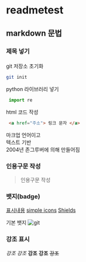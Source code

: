 # readmetest
## markdown 문법
### 제목 넣기
####

git 저장소 초기화
```bash
git init
```

python 라이브러리 넣기
```py
 import re
```

 html 코드 작성
```html
 <a href="주소"> 링크 문자 </a>
 ```

 마크업 언어이고  
 텍스트 기반  
 2004년 존그루버에 의해 만들어짐  

 ### 인용구문 작성
 >인용구문 작성

 ### 뱃지(badge)
[표시내용](URL)
[simple icons](https://simpleicons.org)
[Shields](https:://shields.io)

기본 뱃지
![git](https://th.bing.com/th/id/OIP.PyfR9Nsmhd8sYZcjmyd-pgHaEK?w=299&h=180&c=7&r=0&o=5&dpr=1.5&pid=1.7)

### 강조 표시
 *강조*
 _강조_
 **강조**
 __강조__
 ~~강조~~



   
